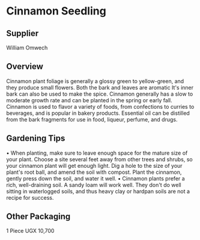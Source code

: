 # Cinnamon Seedling

## Supplier
William Omwech

## Overview
Cinnamon plant foliage is generally a glossy green to yellow-green, and they produce small flowers. Both the bark and leaves are aromatic It's inner bark can also be used to make the spice. Cinnamon generally has a slow to moderate growth rate and can be planted in the spring or early fall. Cinnamon is used to flavor a variety of foods, from confections to curries to beverages, and is popular in bakery products. Essential oil can be distilled from the bark fragments for use in food, liqueur, perfume, and drugs.

## Gardening Tips
• When planting, make sure to leave enough space for the mature size of your plant. Choose a site several feet away from other trees and shrubs, so your cinnamon plant will get enough light. Dig a hole to the size of your plant's root ball, and amend the soil with compost. Plant the cinnamon, gently press down the soil, and water it well.
• Cinnamon plants prefer a rich, well-draining soil. A sandy loam will work well. They don't do well sitting in waterlogged soils, and thus heavy clay or hardpan soils are not a recipe for success.

## Other Packaging
1 Piece UGX 10,700

